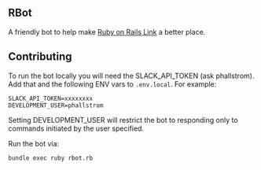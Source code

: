 ## RBot

A friendly bot to help make [Ruby on Rails Link][rubyonrailslink] a better place.

## Contributing

To run the bot locally you will need the SLACK_API_TOKEN (ask phallstrom).
Add that and the following ENV vars to `.env.local`. For example:

    SLACK_API_TOKEN=xxxxxxxx
    DEVELOPMENT_USER=phallstrom

Setting DEVELOPMENT_USER will restrict the bot to responding only to commands
initiated by the user specified.

Run the bot via:

    bundle exec ruby rbot.rb

[rubyonrailslink]: https://rubyonrails.link

